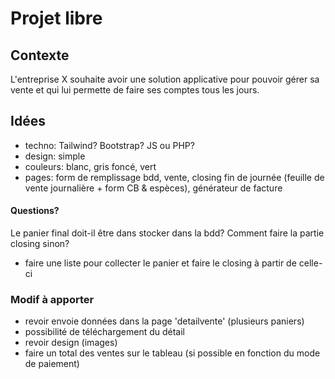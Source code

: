 # Projet libre
## Contexte
L'entreprise X souhaite avoir une solution applicative pour pouvoir gérer sa vente et qui lui permette de faire ses comptes tous les jours. 

## Idées
- techno: Tailwind? Bootstrap? JS ou PHP?
- design: simple
- couleurs: blanc, gris foncé, vert
- pages: form de remplissage bdd, vente, closing fin de journée (feuille de vente journalière + form CB & espèces), générateur de facture

#### Questions?
Le panier final doit-il être dans stocker dans la bdd? 
Comment faire la partie closing sinon? 

- faire une liste pour collecter le panier et faire le closing à partir de celle-ci


### Modif à apporter
- revoir envoie données dans la page 'detailvente' (plusieurs paniers)
- possibilité de téléchargement du détail
- revoir design (images)
- faire un total des ventes sur le tableau (si possible en fonction du mode de paiement)